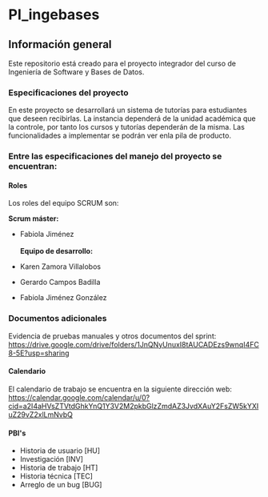 # PI_ingebases



## Información general

Este repositorio está creado para el proyecto integrador del curso de Ingeniería de Software y Bases de Datos.

### Especificaciones del proyecto

En este proyecto se desarrollará un sistema de tutorías para estudiantes que deseen recibirlas. La instancia dependerá de la unidad académica que la controle, por tanto los cursos y tutorías dependerán de la misma. Las funcionalidades a implementar se podrán ver enla pila de producto. 

### Entre las especificaciones del manejo del proyecto se encuentran: 

#### Roles

Los roles del equipo SCRUM son:

**Scrum máster:** 
- Fabiola Jiménez\
\
**Equipo de desarrollo:**

- Karen Zamora Villalobos
- Gerardo Campos Badilla 
- Fabiola Jiménez González

### Documentos adicionales

Evidencia de pruebas manuales y otros documentos del sprint: https://drive.google.com/drive/folders/1JnQNyUnuxI8tAUCADEzs9wnqI4FC8-5E?usp=sharing

#### Calendario

El calendario de trabajo se encuentra en la siguiente dirección web: https://calendar.google.com/calendar/u/0?cid=a2I4aHVsZTVtdGhkYnQ1Y3V2M2pkbGlzZmdAZ3JvdXAuY2FsZW5kYXIuZ29vZ2xlLmNvbQ

#### PBI's

- Historia de usuario [HU]
- Investigación [INV]
- Historia de trabajo [HT]
- Historia técnica [TEC]
- Arreglo de un bug [BUG]

